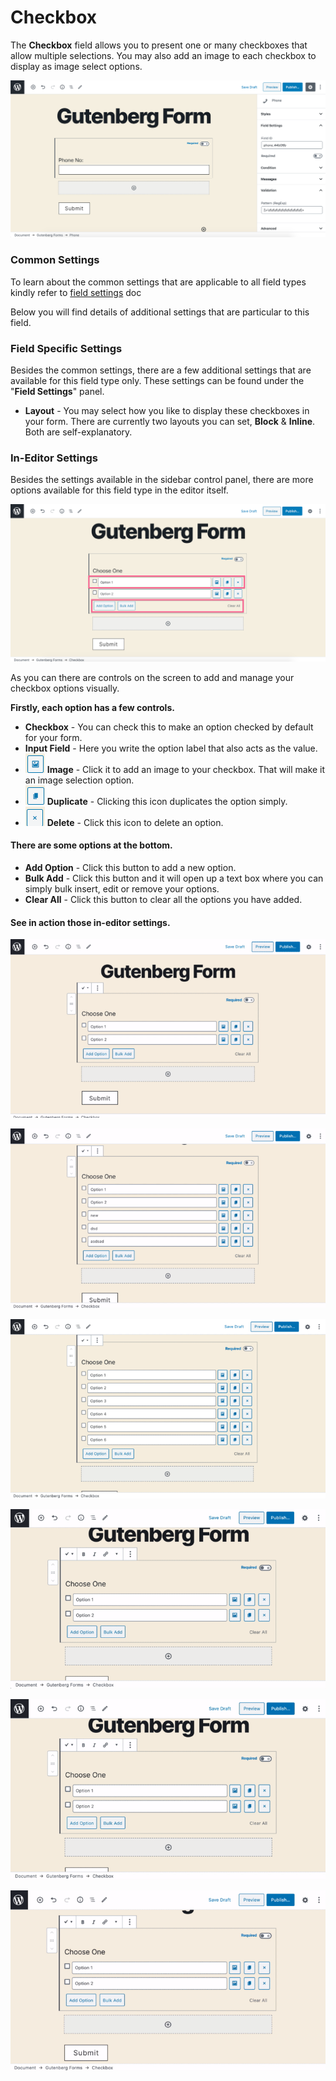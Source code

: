 # Checkbox

The **Checkbox** field allows you to present one or many checkboxes that allow multiple selections. You may also add an image to each checkbox to display as image select options.

![](../../.gitbook/assets/image-2020-06-26-at-5.12.17-pm.png)

### Common Settings

To learn about the common settings that are applicable to all field types kindly refer to [field settings](https://cakewp.gitbook.io/gutenberg-forms/getting-started/fields-settings#common-settings) doc

Below you will find details of additional settings that are particular to this field.

### Field Specific Settings

Besides the common settings, there are a few additional settings that are available for this field type only. These settings can be found under the "**Field Settings**" panel.

* **Layout** - You may select how you like to display these checkboxes in your form. There are currently two layouts you can set, **Block** & **Inline**. Both are self-explanatory.

### In-Editor Settings

Besides the settings available in the sidebar control panel, there are more options available for this field type in the editor itself.

![](../../.gitbook/assets/image-2020-06-26-at-5.45.11-pm.png)

As you can there are controls on the screen to add and manage your checkbox options visually. 

**Firstly, each option has a few controls.**

* **Checkbox** - You can check this to make an option checked by default for your form. 
* **Input Field** - Here you write the option label that also acts as the value. 
* ![](../../.gitbook/assets/image-2020-06-26-at-6.21.36-pm.png) **Image** - Click it to add an image to your checkbox. That will make it an image selection option.
* ![](../../.gitbook/assets/image-2020-06-26-at-6.21.50-pm.png) **Duplicate** - Clicking this icon duplicates the option simply.
* ![](../../.gitbook/assets/image-2020-06-26-at-6.22.04-pm.png) **Delete** - Click this icon to delete an option.

#### There are some options at the bottom.

* **Add Option** - Click this button to add a new option.
* **Bulk Add** - Click this button and it will open up a text box where you can simply bulk insert, edit or remove your options.
* **Clear All** - Click this button to clear all the options you have added.

#### See in action those in-editor settings.

![Bulk add options](../../.gitbook/assets/screen-recording-2020-06-26-at-05.40-pm.gif)

![Delete an option](../../.gitbook/assets/screen-recording-2020-06-26-at-05.41-pm.gif)

![Clear all options](../../.gitbook/assets/screen-recording-2020-06-26-at-05.43-pm.gif)

![Add an option](../../.gitbook/assets/screen-recording-2020-06-26-at-06.31-pm.gif)

![Duplicate an option](../../.gitbook/assets/screen-recording-2020-06-26-at-06.33-pm.gif)

![Add image to an option ](../../.gitbook/assets/screen-recording-2020-06-26-at-06.35-pm.gif)

